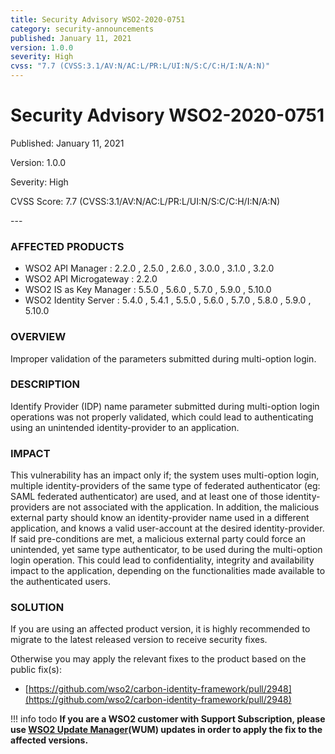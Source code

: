 ```yaml
---
title: Security Advisory WSO2-2020-0751
category: security-announcements
published: January 11, 2021
version: 1.0.0
severity: High
cvss: "7.7 (CVSS:3.1/AV:N/AC:L/PR:L/UI:N/S:C/C:H/I:N/A:N)"
---
```


# Security Advisory WSO2-2020-0751

<p class="doc-info">Published: January 11, 2021</p>
<p class="doc-info">Version: 1.0.0</p>
<p class="doc-info">Severity: High</p>
<p class="doc-info">CVSS Score: 7.7 (CVSS:3.1/AV:N/AC:L/PR:L/UI:N/S:C/C:H/I:N/A:N)</p>
---

### AFFECTED PRODUCTS
* WSO2 API Manager : 2.2.0 , 2.5.0 , 2.6.0 , 3.0.0 , 3.1.0 , 3.2.0
* WSO2 API Microgateway : 2.2.0
* WSO2 IS as Key Manager : 5.5.0 , 5.6.0 , 5.7.0 , 5.9.0 , 5.10.0
* WSO2 Identity Server : 5.4.0 , 5.4.1 , 5.5.0 , 5.6.0 , 5.7.0 , 5.8.0 , 5.9.0 , 5.10.0


### OVERVIEW
Improper validation of the parameters submitted during multi-option login.


### DESCRIPTION
Identify Provider (IDP) name parameter submitted during multi-option login operations was not properly validated, which could lead to authenticating using an unintended identity-provider to an application.


### IMPACT
This vulnerability has an impact only if; the system uses multi-option login, multiple identity-providers of the same type of federated authenticator (eg: SAML federated authenticator) are used, and at least one of those identity-providers are not associated with the application. In addition, the malicious external party should know an identity-provider name used in a different application, and knows a valid user-account at the desired identity-provider. If said pre-conditions are met, a malicious external party could force an unintended, yet same type authenticator, to be used during the multi-option login operation. This could lead to confidentiality, integrity and availability impact to the application, depending on the functionalities made available to the authenticated users.


### SOLUTION
If you are using an affected product version, it is highly recommended to migrate to the latest released version to receive security fixes.

Otherwise you may apply the relevant fixes to the product based on the public fix(s):

* [https://github.com/wso2/carbon-identity-framework/pull/2948](https://github.com/wso2/carbon-identity-framework/pull/2948)


!!! info todo
    **If you are a WSO2 customer with Support Subscription, please use [WSO2 Update Manager](https://wso2.com/updates/wum)(WUM) updates in order to apply the fix to the affected versions.**
